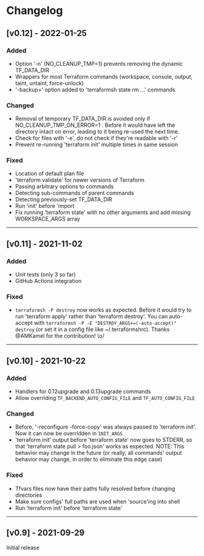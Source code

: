 # Changelog

## [v0.12] - 2022-01-25

### Added
 - Option '-n' (NO_CLEANUP_TMP=1) prevents removing the dynamic TF_DATA_DIR
 - Wrappers for most Terraform commands (workspace, console, output, taint, 
   untaint, force-unlock)
 - '-backup=' option added to 'terraformsh state rm ...' commands

### Changed
 - Removal of temporary TF_DATA_DIR is avoided only if NO_CLEANUP_TMP_ON_ERROR=1
   . Before it would have left the directory intact on error, leading to it
   being re-used the next time.
 - Check for files with '-e', do not check if they're readable with '-r'
 - Prevent re-running 'terraform init' multiple times in same session

### Fixed
 - Location of default plan file
 - 'terraform validate' for newer versions of Terraform
 - Passing arbitrary options to commands
 - Detecting sub-commands of parent commands
 - Detecting previously-set TF_DATA_DIR
 - Run 'init' before 'import
 - Fix running 'terraform state' with no other arguments and add missing
   WORKSPACE_ARGS array

---

## [v0.11] - 2021-11-02

### Added
 - Unit tests (only 3 so far)
 - GitHub Actions integration

### Fixed
 - `terraformsh -P destroy` now works as expected. Before it would try to run
     'terraform apply' rather than 'terraform destroy'.
   You can auto-accept with `terraformsh -P -E "DESTROY_ARGS+=(-auto-accept)" destroy`
   (or set it in a config file like ~/.terraformshrc).
   Thanks @AMKamel for the contribution! \o/

---

## [v0.10] - 2021-10-22

### Added
 - Handlers for 0.12upgrade and 0.13upgrade commands
 - Allow overriding `TF_BACKEND_AUTO_CONFIG_FILE` and `TF_AUTO_CONFIG_FILE`
  
### Changed
 - Before, '-reconfigure -force-copy' was always passed to 'terraform init'.
   Now it can now be overridden in `INIT_ARGS` .
 - 'terraform init' output before 'terraform state' now goes to STDERR, so
   that 'terraform state pull > foo.json' works as expected.
   NOTE: This behavior may change in the future (or really, all commands'
   output behavior may change, in order to eliminate this edge case)


### Fixed
 - Tfvars files now have their paths fully resolved before changing directories
 - Make sure configs' full paths are used when 'source'ing into shell
 - Run 'terraform init' before 'terraform state'

---

## [v0.9] - 2021-09-29
Initial release
